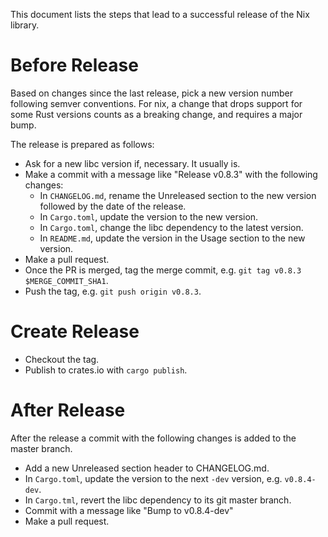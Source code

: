 This document lists the steps that lead to a successful release of the Nix
library.

# Before Release

Based on changes since the last release, pick a new version number
following semver conventions. For nix, a change that drops support for
some Rust versions counts as a breaking change, and requires a major bump.

The release is prepared as follows:

- Ask for a new libc version if, necessary. It usually is.
- Make a commit with a message like "Release v0.8.3" with the following
  changes:
  - In `CHANGELOG.md`, rename the Unreleased section to the new version
    followed by the date of the release.
  - In `Cargo.toml`, update the version to the new version.
  - In `Cargo.toml`, change the libc dependency to the latest version.
  - In `README.md`, update the version in the Usage section to the new
    version.
- Make a pull request.
- Once the PR is merged, tag the merge commit, e.g. `git tag v0.8.3
  $MERGE_COMMIT_SHA1`.
- Push the tag, e.g. `git push origin v0.8.3`.

# Create Release

- Checkout the tag.
- Publish to crates.io with `cargo publish`.

# After Release

After the release a commit with the following changes is added to the master
branch.

- Add a new Unreleased section header to CHANGELOG.md.
- In `Cargo.toml`, update the version to the next `-dev` version, e.g.
  `v0.8.4-dev`.
- In `Cargo.tml`, revert the libc dependency to its git master branch.
- Commit with a message like "Bump to v0.8.4-dev"
- Make a pull request.
